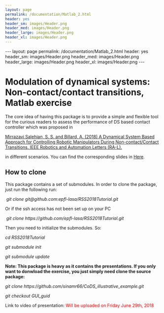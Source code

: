 ```yaml
---
layout: page
permalink: /documentation/Matlab_2.html
header: yes
header_sm: images/Header.png
header_med: images/Header.png
header_large: images/Header.png
header_xl: images/Header.png
--- 
```

<p>--- layout: page permalink: /documentation/Matlab_2.html header: yes header_sm: images/Header.png header_med: images/Header.png header_large: images/Header.png header_xl: images/Header.png ---</p>
<h1>Modulation of dynamical systems: Non-contact/contact transitions, Matlab exercise</h1>
<p>The core idea of having this package is to provide a simple and flexible tool for the curious readers to assess the performance of DS based contact controller which was proposed in</p>
<p><a href="https://infoscience.epfl.ch/record/255068/files/RAL.pdf">Mirrazavi Salehian, S. S. and Billard, A. (2018) A Dynamical System Based Approach for Controlling Robotic Manipulators During Non-contact/Contact Transitions. IEEE Robotics and Automation Letters (RA-L).</a></p>
<p>in different scenarios. You can find the corresponding slides in <a href="https://epfl-lasa.github.io/TutorialRSS2018.io/documentation/Modulation_tran.html/">Here</a>.</p>
<h2>How to clone</h2>
<p>This package contains a set of submodules. In order to clone the package, just run the following run:</p>
<p><em>&nbsp;git clone git@github.com:epfl-lasa/RSS2018Tutorial.git</em></p>
<p>Or if the ssh access has not been set up on your PC</p>
<p><em>&nbsp;git clone https://github.com/epfl-lasa/RSS2018Tutorial.git</em></p>
<p>Then you need to initialize the submodules. So:</p>
<p><em>cd RSS2018Tutorial </em></p>
<p><em>git submodule init </em></p>
<p><em>git submodule update</em></p>
<p><strong>Note: This package is heavy as it contains the presentations. If you only want to donwload the exercise, you just simply need clone the source package:</strong></p>
<p><em>git clone https://github.com/sinamr66/CoDS_illustrative_example.git</em></p>
<p><em>git checkout GUI_guid</em></p>
<p>Link to video of presentation: <span style="color: red;"> Will be uploaded on Friday June 29th, 2018 </span></p>
